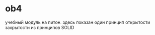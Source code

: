 # ob4
учебный модуль на питон. здесь показан один принцип открытости закрытости из принципов  SOLID
